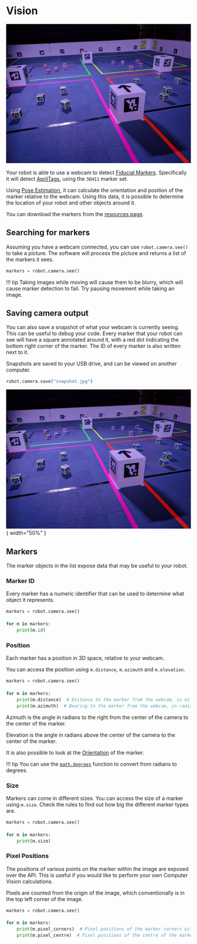 # Vision


![An arena with Fiducial Markers](../../assets/img/api/vision/arena_marker.jpg)

Your robot is able to use a webcam to detect [Fiducial Markers](https://en.wikipedia.org/wiki/Fiducial_marker).
Specifically it will detect [AprilTags](https://april.eecs.umich.edu/software/apriltag), using the `36H11` marker set.

Using [Pose Estimation](https://en.wikipedia.org/wiki/3D_pose_estimation), it can calculate the orientation and position of
the marker relative to the webcam. Using this data, it is possible to determine the location of your robot and other objects around it.

You can download the markers from the [resources page](../../resources/index.md).

## Searching for markers

Assuming you have a webcam connected, you can use `robot.camera.see()` to take a picture. The software will process the picture
and returns a list of the markers it sees.

```python
markers = robot.camera.see()
```

!!! tip
    Taking images while moving will cause them to be blurry, which will cause marker detection to fail.
    Try pausing movement while taking an image.

## Saving camera output

You can also save a snapshot of what your webcam is currently seeing. This can be useful to debug your code.
Every marker that your robot can see will have a square annotated around it, with a red dot indicating the bottom right
corner of the marker. The ID of every marker is also written next to it.

Snapshots are saved to your USB drive, and can be viewed on another computer.

```python
robot.camera.save("snapshot.jpg")
```

![An annotated arena with Fiducial Markers.](../../assets/img/api/vision/arena_marker_annotated.jpg){ width="50%" }

## Markers

The marker objects in the list expose data that may be useful to your robot.

### Marker ID

Every marker has a numeric identifier that can be used to determine what object it represents.

```python
markers = robot.camera.see()

for m in markers:
    print(m.id)
```

### Position

Each marker has a position in 3D space, relative to your webcam.

You can access the position using `m.distance`, `m.azimuth` and `m.elevation`.

```python
markers = robot.camera.see()

for m in markers:
    print(m.distance)  # Distance to the marker from the webcam, in millimetres
    print(m.azimuth)  # Bearing to the marker from the webcam, in radians
```

Azimuth is the angle in radians to the right from the center of the camera to the center of the marker.

Elevation is the angle in radians above the center of the camera to the center of the marker.

It is also possible to look at the [Orientation](./orientation.md) of the marker.

!!! tip
    You can use the [`math.degrees`](https://docs.python.org/3/library/math.html#math.degrees) function to convert from radians to degrees.

### Size

Markers can come in different sizes.
You can access the size of a marker using `m.size`.
Check the rules to find out how big the different marker types are.

```python
markers = robot.camera.see()

for m in markers:
    print(m.size)
```

### Pixel Positions

The positions of various points on the marker within the image are exposed over the API. This is useful
if you would like to perform your own Computer Vision calculations.

Pixels are counted from the origin of the image, which
conventionally is in the top left corner of the image.

```python
markers = robot.camera.see()

for m in markers:
    print(m.pixel_corners)  # Pixel positions of the marker corners within the image.
    print(m.pixel_centre)  # Pixel positions of the centre of the marker within the image.
```
